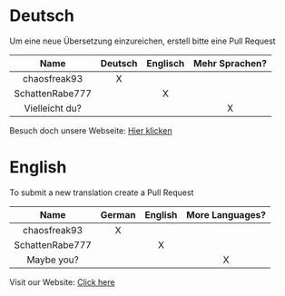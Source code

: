# Deutsch

Um eine neue Übersetzung einzureichen, erstell bitte eine Pull Request

| Name            | Deutsch | Englisch | Mehr Sprachen? |
|:---------------:|:-------:|:--------:|:--------------:|
| chaosfreak93    |    X    |          |                |
| SchattenRabe777 |         |     X    |                |
| Vielleicht du?  |         |          |        X       |

Besuch doch unsere Webseite: [Hier klicken](https://beyonddark.de/)

# English

To submit a new translation create a Pull Request

| Name            | German | English | More Languages? |
|:---------------:|:------:|:-------:|:---------------:|
| chaosfreak93    |   X    |         |                 |
| SchattenRabe777 |        |    X    |                 |
| Maybe you?      |        |         |        X        |

Visit our Website: [Click here](https://beyonddark.de/)